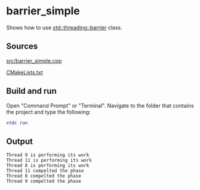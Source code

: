 # barrier_simple

Shows how to use [xtd::threading::barrier](https:gammasoft71.github.io/xtd/reference_guides/latest/classxtd_1_1threading_1_1barrier.html) class.

## Sources

[src/barrier_simple.cpp](src/thread_pool.cpp)

[CMakeLists.txt](CMakeLists.txt)

## Build and run

Open "Command Prompt" or "Terminal". Navigate to the folder that contains the project and type the following:

```cmake
xtdc run
```

## Output

```
Thread 9 is performing its work
Thread 11 is performing its work
Thread 8 is performing its work
Thread 11 compelted the phase
Thread 8 compelted the phase
Thread 9 compelted the phase
```
